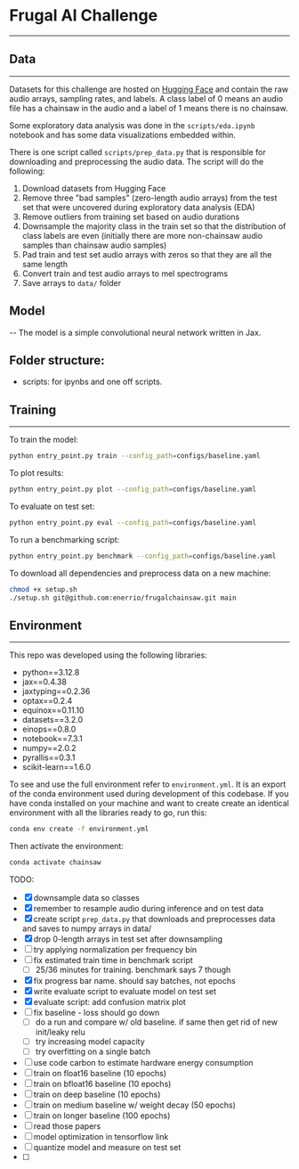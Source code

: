 # Frugal AI Challenge
---


## Data
---
Datasets for this challenge are hosted on [Hugging Face](https://huggingface.co/datasets/rfcx/frugalai) and contain the raw audio arrays, sampling rates, and labels. A class label of 0 means an audio file has a chainsaw in the audio and a label of 1 means there is no chainsaw.

Some exploratory data analysis was done in the `scripts/eda.ipynb` notebook and has some data visualizations embedded within.

There is one script called `scripts/prep_data.py` that is responsible for downloading and preprocessing the audio data. The script will do the following:
1. Download datasets from Hugging Face
2. Remove three "bad samples" (zero-length audio arrays) from the test set that were uncovered during exploratory data analysis (EDA)
3. Remove outliers from training set based on audio durations
4. Downsample the majority class in the train set so that the distribution of class labels are even (initially there are more non-chainsaw audio samples than chainsaw audio samples)
5. Pad train and test set audio arrays with zeros so that they are all the same length
6. Convert train and test audio arrays to mel spectrograms
7. Save arrays to `data/` folder

## Model
--
The model is a simple convolutional neural network written in Jax.

## Folder structure:
* scripts: for ipynbs and one off scripts. 

## Training
---
To train the model:
```bash
python entry_point.py train --config_path=configs/baseline.yaml
```

To plot results:
```bash
python entry_point.py plot --config_path=configs/baseline.yaml
```

To evaluate on test set:
```bash
python entry_point.py eval --config_path=configs/baseline.yaml
```

To run a benchmarking script:
```bash
python entry_point.py benchmark --config_path=configs/baseline.yaml
```

To download all dependencies and preprocess data on a new machine:
```bash
chmod +x setup.sh
./setup.sh git@github.com:enerrio/frugalchainsaw.git main
```

## Environment
---
This repo was developed using the following libraries:
* python==3.12.8
* jax==0.4.38
* jaxtyping==0.2.36
* optax==0.2.4
* equinox==0.11.10
* datasets==3.2.0
* einops==0.8.0
* notebook==7.3.1
* numpy==2.0.2
* pyrallis==0.3.1
* scikit-learn==1.6.0

To see and use the full environment refer to `environment.yml`. It is an export of the conda environment used during development of this codebase. If you have conda installed on your machine and want to create create an identical environment with all the libraries ready to go, run this:
```bash
conda env create -f environment.yml
```

Then activate the environment:
```bash
conda activate chainsaw
```

TODO:
- [X] downsample data so classes
- [X] remember to resample audio during inference and on test data
- [X] create script `prep_data.py` that downloads and preprocesses data and saves to numpy arrays in data/
- [X] drop 0-length arrays in test set after downsampling
- [ ] try applying normalization per frequency bin
- [ ] fix estimated train time in benchmark script
  - [ ] 25/36 minutes for training. benchmark says 7 though
- [X] fix progress bar name. should say batches, not epochs
- [X] write evaluate script to evaluate model on test set
- [X] evaluate script: add confusion matrix plot
- [ ] fix baseline - loss should go down
  - [ ] do a run and compare w/ old baseline. if same then get rid of new init/leaky relu
  - [ ] try increasing model capacity
  - [ ] try overfitting on a single batch
- [ ] use code carbon to estimate hardware energy consumption
- [ ] train on float16 baseline (10 epochs)
- [ ] train on bfloat16 baseline (10 epochs)
- [ ] train on deep baseline (10 epochs)
- [ ] train on medium baseline w/ weight decay (50 epochs)
- [ ] train on longer baseline (100 epochs)
- [ ] read those papers
- [ ] model optimization in tensorflow link
- [ ] quantize model and measure on test set
- [ ] 
